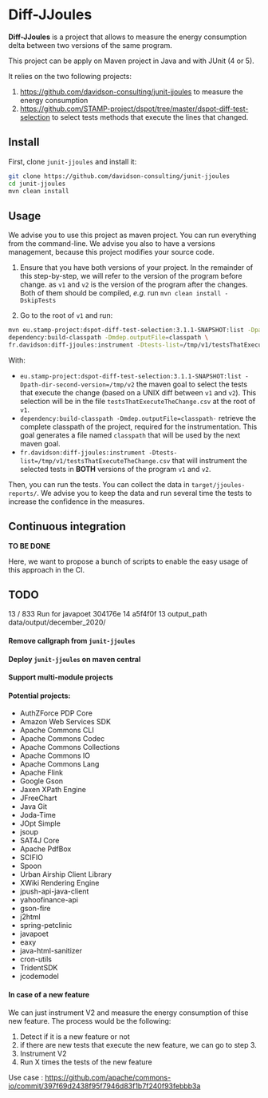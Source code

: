 # Diff-JJoules

**Diff-JJoules** is a project that allows to measure the energy consumption delta
between two versions of the same program.

This project can be apply on Maven project in Java and with JUnit (4 or 5).

It relies on the two following projects:

1. https://github.com/davidson-consulting/junit-jjoules to measure the energy consumption
2. https://github.com/STAMP-project/dspot/tree/master/dspot-diff-test-selection to select
tests methods that execute the lines that changed.

## Install

First, clone `junit-jjoules` and install it:

```sh
git clone https://github.com/davidson-consulting/junit-jjoules
cd junit-jjoules
mvn clean install
```

## Usage

We advise you to use this project as maven project. You can run everything from the command-line.
We advise you also to have a versions management, because this project modifies your source code.

1. Ensure that you have both versions of your project. In the remainder of this step-by-step, we will
refer to the version of the program before change. as `v1` and `v2` is the version of the program after
the changes. Both of them should be compiled, _e.g._ run `mvn clean install -DskipTests`

2. Go to the root of `v1` and run:

```sh
mvn eu.stamp-project:dspot-diff-test-selection:3.1.1-SNAPSHOT:list -Dpath-dir-second-version=/tmp/v2 \
dependency:build-classpath -Dmdep.outputFile=classpath \
fr.davidson:diff-jjoules:instrument -Dtests-list=/tmp/v1/testsThatExecuteTheChange.csv
```

With:
* `eu.stamp-project:dspot-diff-test-selection:3.1.1-SNAPSHOT:list -Dpath-dir-second-version=/tmp/v2`
the maven goal to select the tests that execute the change (based on a UNIX diff between `v1` and `v2`).
This selection will be in the file `testsThatExecuteTheChange.csv` at the root of `v1`.
* `dependency:build-classpath -Dmdep.outputFile=classpath·` retrieve the complete classpath of the
project, required for the instrumentation. This goal generates a file named `classpath` that will be
used by the next maven goal.
* `fr.davidson:diff-jjoules:instrument -Dtests-list=/tmp/v1/testsThatExecuteTheChange.csv` that will
instrument the selected tests in  **BOTH** versions of the program `v1` and `v2`.

Then, you can run the tests. You can collect the data in `target/jjoules-reports/`.
We advise you to keep the data and run several time the tests to increase the confidence
in the measures.

## Continuous integration

**TO BE DONE**

Here, we want to propose a bunch of scripts to enable the easy usage of this approach
in the CI.

## TODO

13 / 833
Run for javapoet 304176e 14 a5f4f0f 13 output_path data/output/december_2020/

#### Remove callgraph from `junit-jjoules`
#### Deploy `junit-jjoules` on maven central
#### Support multi-module projects
#### Potential projects:
* AuthZForce PDP Core
* Amazon Web Services SDK
* Apache Commons CLI
* Apache Commons Codec
* Apache Commons Collections
* Apache Commons IO
* Apache Commons Lang
* Apache Flink
* Google Gson
* Jaxen XPath Engine
* JFreeChart
* Java Git
* Joda-Time
* JOpt Simple
* jsoup
* SAT4J Core
* Apache PdfBox
* SCIFIO
* Spoon
* Urban Airship Client Library
* XWiki Rendering Engine
* jpush-api-java-client
* yahoofinance-api
* gson-fire
* j2html
* spring-petclinic
* javapoet
* eaxy
* java-html-sanitizer
* cron-utils
* TridentSDK
* jcodemodel

#### In case of a new feature

We can just instrument V2 and measure the energy consumption of thise new feature.
The process would be the following:

1. Detect if it is a new feature or not
2. if there are new tests that execute the new feature, we can go to step 3.
2. Instrument V2
3. Run X times the tests of the new feature

Use case : https://github.com/apache/commons-io/commit/397f69d2438f95f7946d83f1b7f240f93febbb3a
